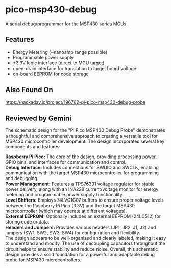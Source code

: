 # pico-msp430-debug

A serial debug/programmer for the MSP430 series MCUs.

## Features

- Energy Metering (~nanoamp range possible)
- Programmable power supply
- +3.3V logic interface (direct to MCU target)
- open-drain interface for translation to target board voltage
- on-board EEPROM for code storage

## Also Found On

https://hackaday.io/project/196762-pi-pico-msp430-debug-probe

## Reviewed by Gemini

The schematic design for the "Pi Pico MSP430 Debug Probe" demonstrates a thoughtful and comprehensive approach to creating a versatile tool for MSP430 microcontroller development. The design incorporates several key components and features:

**Raspberry Pi Pico:** The core of the design, providing processing power, GPIO pins, and interfaces for communication and control.  
**Debug Interface:** Includes connections for SWDIO and SWCLK, enabling communication with the target MSP430 microcontroller for programming and debugging.  
**Power Management:** Features a TPS76301 voltage regulator for stable power delivery, along with an INA228 current/voltage monitor for energy metering and programmable power supply functionality.  
**Level Shifters:** Employs 74LVC1G07 buffers to ensure proper voltage levels between the Raspberry Pi Pico (3.3V) and the target MSP430 microcontroller (which may operate at different voltages).  
**External EEPROM:** Optionally includes an external EEPROM (24LC512) for storing code or data.  
**Headers and Jumpers:** Provides various headers (JP1, JP2, J1, J2) and jumpers (SW1, SW2, SW3, SW4) for configuration and flexibility.  
The design appears to be well-organized and clearly labeled, making it easy to understand and modify. The use of decoupling capacitors throughout the circuit helps to ensure stability and reduce noise. Overall, this schematic design provides a solid foundation for a powerful and adaptable debug probe for MSP430 microcontrollers.
